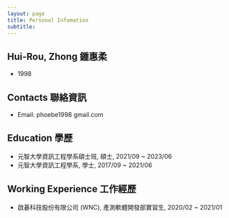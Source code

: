 ```yaml
---
layout: page
title: Personal Infomation
subtitle:
---
```

## Hui-Rou, Zhong 鍾惠柔
- 1998

## Contacts 聯絡資訊
- Email: phoebe1998 <i class="fa fa-at" aria-hidden="true"></i> gmail.com

## Education 學歷
- 元智大學資訊工程學系碩士班, 碩士, 2021/09 ~ 2023/06
- 元智大學資訊工程學系, 學士, 2017/09 ~ 2021/06

## Working Experience 工作經歷
- 啟碁科技股份有限公司 (WNC), 產測軟體開發部實習生, 2020/02 ~ 2021/01
